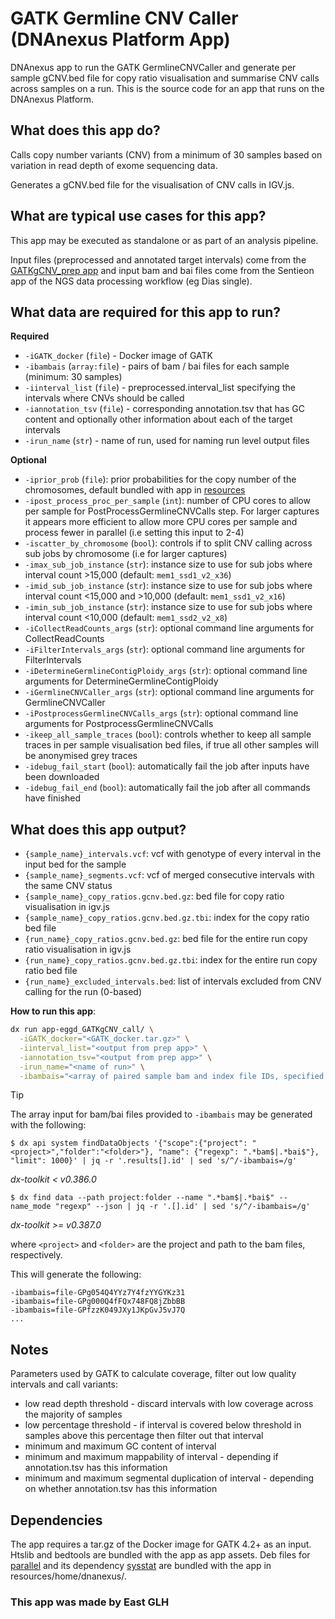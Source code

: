 # GATK Germline CNV Caller (DNAnexus Platform App)

DNAnexus app to run the GATK GermlineCNVCaller and generate per sample gCNV.bed file for copy ratio visualisation and summarise CNV calls across samples on a run.
This is the source code for an app that runs on the DNAnexus Platform.

## What does this app do?
Calls copy number variants (CNV) from a minimum of 30 samples based on variation in read depth of exome sequencing data.

Generates a gCNV.bed file for the visualisation of CNV calls in IGV.js.

## What are typical use cases for this app?
This app may be executed as standalone or as part of an analysis pipeline.

Input files (preprocessed and annotated target intervals) come from the [GATKgCNV_prep app](https://github.com/eastgenomics/eggd_GATKgCNV_prep) and input bam and bai files come from the Sentieon app of the NGS data processing workflow (eg Dias single).

## What data are required for this app to run?
**Required**
* `-iGATK_docker` (`file`) - Docker image of GATK
* `-ibambais` (`array:file`) - pairs of bam / bai files for each sample (minimum: 30 samples)
* `-iinterval_list` (`file`) - preprocessed.interval_list specifying the intervals where CNVs should be called
* `-iannotation_tsv` (`file`) - corresponding annotation.tsv that has GC content and optionally other information about each of the target intervals
* `-irun_name` (`str`) - name of run, used for naming run level output files


**Optional**
* `-iprior_prob` (`file`): prior probabilities for the copy number of the chromosomes, default bundled with app in [resources](https://github.com/eastgenomics/eggd_GATKgCNV_call/blob/main/resources/home/dnanexus/prior_prob.tsv)
* `-ipost_process_proc_per_sample` (`int`): number of CPU cores to allow per sample for PostProcessGermlineCNVCalls step. For larger captures it appears more efficient to allow more CPU cores per sample and process fewer in parallel (i.e setting this input to 2-4)
* `-iscatter_by_chromosome` (`bool`): controls if to split CNV calling across sub jobs by chromosome (i.e for larger captures)
* `-imax_sub_job_instance` (`str`): instance size to use for sub jobs where interval count >15,000 (default: `mem1_ssd1_v2_x36`)
* `-imid_sub_job_instance` (`str`): instance size to use for sub jobs where interval count <15,000 and >10,000 (default: `mem1_ssd1_v2_x16`)
* `-imin_sub_job_instance` (`str`): instance size to use for sub jobs where interval count <10,000 (default: `mem1_ssd2_v2_x8`)
* `-iCollectReadCounts_args` (`str`): optional command line arguments for CollectReadCounts
* `-iFilterIntervals_args` (`str`): optional command line arguments for FilterIntervals
* `-iDetermineGermlineContigPloidy_args` (`str`): optional command line arguments for DetermineGermlineContigPloidy
* `-iGermlineCNVCaller_args` (`str`): optional command line arguments for GermlineCNVCaller
* `-iPostprocessGermlineCNVCalls_args` (`str`): optional command line arguments for PostprocessGermlineCNVCalls
* `-ikeep_all_sample_traces` (`bool`): controls whether to keep all sample traces in per sample visualisation bed files, if true all other samples will be anonymised grey traces
* `-idebug_fail_start` (`bool`): automatically fail the job after inputs have been downloaded
* `-idebug_fail_end` (`bool`): automatically fail the job after all commands have finished


## What does this app output?
* `{sample_name}_intervals.vcf`: vcf with genotype of every interval in the input bed for the sample
* `{sample_name}_segments.vcf`: vcf of merged consecutive intervals with the same CNV status
* `{sample_name}_copy_ratios.gcnv.bed.gz`: bed file for copy ratio visualisation in igv.js
* `{sample_name}_copy_ratios.gcnv.bed.gz.tbi`: index for the copy ratio bed file
* `{run_name}_copy_ratios.gcnv.bed.gz`: bed file for the entire run copy ratio visualisation in igv.js
* `{run_name}_copy_ratios.gcnv.bed.gz.tbi`: index for the entire run copy ratio bed file
* `{run_name}_excluded_intervals.bed`: list of intervals excluded from CNV calling for the run (0-based)


**How to run this app**:

```bash
dx run app-eggd_GATKgCNV_call/ \
  -iGATK_docker="<GATK_docker.tar.gz>" \
  -iinterval_list="<output from prep app>" \
  -iannotation_tsv="<output from prep app>" \
  -irun_name="<name of run>" \
  -ibambais="<array of paired sample bam and index file IDs, specified once per file>"
```

> [!TIP]
> The array input for bam/bai files provided to `-ibambais` may be generated with the following:
>
> `$ dx api system findDataObjects '{"scope":{"project": "<project>","folder":"<folder>"}, "name": {"regexp": ".*bam$|.*bai$"}, "limit": 1000}' | jq -r '.results[].id' | sed 's/^/-ibambais=/g'`
>
> *dx-toolkit < v0.386.0*
>
> `$ dx find data --path project:folder --name ".*bam$|.*bai$" --name_mode "regexp" --json | jq -r '.[].id' | sed 's/^/-ibambais=/g'`
>
> *dx-toolkit >= v0.387.0*
>
> where `<project>` and `<folder>` are the project and path to the bam files, respectively.
>
> This will generate the following:
>```-ibambais=file-GPg03x84f1q7F1KZJvy9zVgY
> -ibambais=file-GPg054Q4YYz7Y4fzYYGYKz31
> -ibambais=file-GPg000Q4fFQx748FQ8jZbbBB
> -ibambais=file-GPfzzK049JXy1JKpGvJ5vJ7Q
> ...


## Notes

Parameters used by GATK to calculate coverage, filter out low quality intervals and call variants:
* low read depth threshold - discard intervals with low coverage across the majority of samples
* low percentage threshold - if interval is covered below threshold in samples above this percentage then filter out that interval
* minimum and maximum GC content of interval
* minimum and maximum mappability of interval - depending if annotation.tsv has this information
* minimum and maximum segmental duplication of interval - depending on whether annotation.tsv has this information


## Dependencies
The app requires a tar.gz of the Docker image for GATK 4.2+ as an input. Htslib and bedtools are bundled with the app as app assets.
Deb files for [parallel](https://ftp.gnu.org/gnu/parallel/) and its dependency [sysstat](http://sebastien.godard.pagesperso-orange.fr/download.html) are bundled with the app in resources/home/dnanexus/.

### This app was made by East GLH
